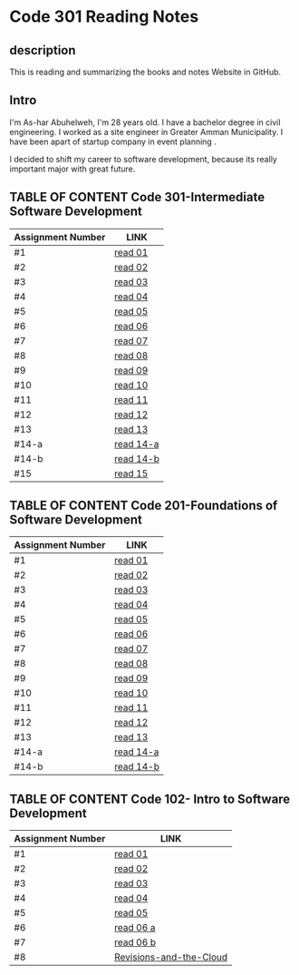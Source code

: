 # Code 301 Reading Notes
## description 
This is reading and summarizing the books and notes Website in GitHub.

## Intro
I'm As-har Abuhelweh, I'm 28 years old.
I have a bachelor degree in civil engineering. I worked as a site engineer in Greater Amman Municipality. I have been apart of startup company in event planning .

I decided to shift my career to software development, because its really important major with great future.


## TABLE OF CONTENT Code 301-Intermediate Software Development
 | **Assignment Number** |**LINK**                        |
 | -------------------  | -------------------------------|
 | #1                   |  [read 01](https://asharabuhelweh.github.io/reading-notes/Code-301-Reading-Notes/read-01)
 | #2                       | [read 02](https://asharabuhelweh.github.io/reading-notes/Code-301-Reading-Notes/read-02)                            |
|#3                          |         [read 03](https://asharabuhelweh.github.io/reading-notes/Code-301-Reading-Notes/read-03)                        |
|#4                             |        [read 04](https://asharabuhelweh.github.io/reading-notes/Code-301-Reading-Notes/read-04)                        |
|#5                              |[read 05](https://asharabuhelweh.github.io/reading-notes/Code-301-Reading-Notes/read-05)|
|#6     | [read 06](https://asharabuhelweh.github.io/reading-notes/Code-301-Reading-Notes/read-06)|
|#7|[read 07](https://asharabuhelweh.github.io/reading-notes/Code-301-Reading-Notes/read-07)|
|#8|[read 08](https://asharabuhelweh.github.io/reading-notes/Code-301-Reading-Notes/read-08)|
|#9|[read 09](https://asharabuhelweh.github.io/reading-notes/Code-301-Reading-Notes/read-09)|
|#10|[read 10](https://asharabuhelweh.github.io/reading-notes/Code-301-Reading-Notes/read-10)|
|#11|[read 11](https://asharabuhelweh.github.io/reading-notes/Code-301-Reading-Notes/read-11)|
|#12|[read 12](https://asharabuhelweh.github.io/reading-notes/Code-301-Reading-Notes/read-12)|
|#13|[read 13](https://asharabuhelweh.github.io/reading-notes/Code-301-Reading-Notes/read-13)|
|#14-a|[read 14-a](https://asharabuhelweh.github.io/reading-notes/Code-301-Reading-Notes/read-14-a)|
|#14-b|[read 14-b](https://asharabuhelweh.github.io/reading-notes/Code-301-Reading-Notes/read-14-b)|
|#15|[read 15](https://asharabuhelweh.github.io/reading-notes/Code-301-Reading-Notes/read-15)|



 
 ## TABLE OF CONTENT Code 201-Foundations of Software Development
 | **Assignment Number** |**LINK**                        |
 | -------------------  | -------------------------------|
 | #1                   |  [read 01](https://asharabuhelweh.github.io/reading-notes/Code-201-Reading-Notes/class-01)
 | #2                       | [read 02](https://asharabuhelweh.github.io/reading-notes/Code-201-Reading-Notes/class-02)                            |
|#3                          |         [read 03](https://asharabuhelweh.github.io/reading-notes/Code-201-Reading-Notes/read-03)                        |
|#4                             |        [read 04](https://asharabuhelweh.github.io/reading-notes/Code-201-Reading-Notes/read-04)                        |
|#5                              |[read 05](https://asharabuhelweh.github.io/reading-notes/Code-201-Reading-Notes/read-05)|
|#6     | [read 06](https://asharabuhelweh.github.io/reading-notes/Code-201-Reading-Notes/read-06)|
|#7|[read 07](https://asharabuhelweh.github.io/reading-notes/Code-201-Reading-Notes/read-07)|
|#8|[read 08](https://asharabuhelweh.github.io/reading-notes/Code-201-Reading-Notes/read-08)|
|#9|[read 09](https://asharabuhelweh.github.io/reading-notes/Code-201-Reading-Notes/read-09)|
|#10|[read 10](https://asharabuhelweh.github.io/reading-notes/Code-201-Reading-Notes/read-10)|
|#11|[read 11](https://asharabuhelweh.github.io/reading-notes/Code-201-Reading-Notes/read-11)|
|#12|[read 12](https://asharabuhelweh.github.io/reading-notes/Code-201-Reading-Notes/read-12)|
|#13|[read 13](https://asharabuhelweh.github.io/reading-notes/Code-201-Reading-Notes/read-13)|
|#14-a|[read 14-a](https://asharabuhelweh.github.io/reading-notes/Code-201-Reading-Notes/read-14-a)|
|#14-b|[read 14-b](https://asharabuhelweh.github.io/reading-notes/Code-201-Reading-Notes/read-14-b)|



## TABLE OF CONTENT Code 102- Intro to Software Development
 | **Assignment Number** |**LINK**                        |
 | -------------------  | -------------------------------|
 |#1                 |          [read 01](https://asharabuhelweh.github.io/reading-notes/code-102-reading-notes/Read-01)                      |
 |#2                  |     [read 02](https://asharabuhelweh.github.io/reading-notes/code-102-reading-notes/mark-down)                               |
 |#3                    |      [read 03](https://asharabuhelweh.github.io/reading-notes/code-102-reading-notes/Duckett-HTML-CSS)                           |
 |#4                  |      [read 04](https://asharabuhelweh.github.io/reading-notes/code-102-reading-notes/Programming-with-JavaScript)                              |
|#5                   |            [read 05](https://asharabuhelweh.github.io/reading-notes/code-102-reading-notes/operators-and-loops)                         |
|#6                   |                         [read 06 a](https://asharabuhelweh.github.io/reading-notes/code-102-reading-notes/Functions)                 |
|#7                        |             [read 06 b](https://asharabuhelweh.github.io/reading-notes/code-102-reading-notes/css)           |
|#8                       |        [Revisions-and-the-Cloud](https://asharabuhelweh.github.io/reading-notes/code-102-reading-notes/Revisions-and-the-Cloud)                          |
